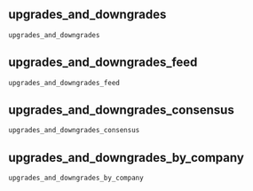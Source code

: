 ## upgrades\_and\_downgrades
```@docs
upgrades_and_downgrades
```

## upgrades\_and\_downgrades\_feed
```@docs
upgrades_and_downgrades_feed
```

## upgrades\_and\_downgrades\_consensus
```@docs
upgrades_and_downgrades_consensus
```

## upgrades\_and\_downgrades\_by\_company
```@docs
upgrades_and_downgrades_by_company
```